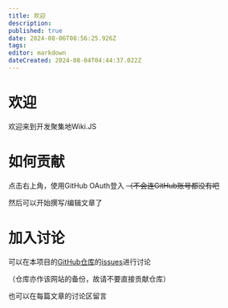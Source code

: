 ```yaml
---
title: 欢迎
description: 
published: true
date: 2024-08-06T08:56:25.926Z
tags: 
editor: markdown
dateCreated: 2024-08-04T04:44:37.022Z
---
```


# 欢迎

欢迎来到开发聚集地Wiki.JS

# 如何贡献

点击右上角，使用GitHub OAuth登入 ~~（不会连GitHub账号都没有吧~~

然后可以开始撰写/编辑文章了

# 加入讨论

可以在本项目的[GitHub仓库](https://github.com/azhuquq/wiki)的[issues](https://github.com/azhuquq/wiki/issues)进行讨论

（仓库亦作该网站的备份，故请不要直接贡献仓库）

也可以在每篇文章的讨论区留言